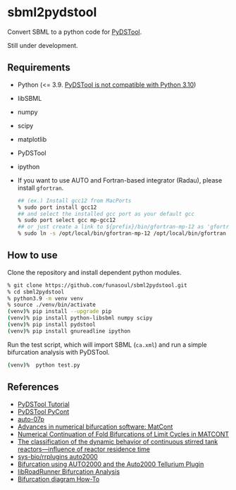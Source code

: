# sbml2pydstool
Convert SBML to a python code for [PyDSTool](https://github.com/robclewley/pydstool).

Still under development.

## Requirements
- Python (<= 3.9. [PyDSTool is not compatible with Python 3.10](https://getdocs.org/Python/docs/3.10/whatsnew/3.10#Removed))
- libSBML
- numpy
- scipy
- matplotlib
- PyDSTool
- ipython

- If you want to use AUTO and Fortran-based integrator (Radau), please install `gfortran`.
  ```sh
  ## (ex.) Install gcc12 from MacPorts
  % sudo port install gcc12
  ## and select the installed gcc port as your default gcc
  % sudo port select gcc mp-gcc12
  ## or just create a link to ${prefix}/bin/gfortran-mp-12 as 'gfortran'.
  % sudo ln -s /opt/local/bin/gfortran-mp-12 /opt/local/bin/gfortran
  ```

## How to use
Clone the repository and install dependent python modules.
```sh
% git clone https://github.com/funasoul/sbml2pydstool.git
% cd sbml2pydstool
% python3.9 -m venv venv
% source ./venv/bin/activate
(venv)% pip install --upgrade pip
(venv)% pip install python-libsbml numpy scipy
(venv)% pip install pydstool
(venv)% pip install gnureadline ipython
```

Run the test script, which will import SBML (`ca.xml`) and run a simple bifurcation analysis with PyDSTool.
```sh
(venv)%  python test.py
```

## References
- [PyDSTool Tutorial](https://pydstool.github.io/PyDSTool/Tutorial.html)
- [PyDSTool PyCont](https://pydstool.github.io/PyDSTool/PyCont.html)
- [auto-07p](https://github.com/auto-07p/auto-07p)
- [Advances in numerical bifurcation software: MatCont](https://biblio.ugent.be/publication/8615817)
- [Numerical Continuation of Fold Bifurcations of Limit Cycles in MATCONT](https://dl.acm.org/doi/10.5555/1764172.1764253)
- [The classification of the dynamic behavior of continuous stirred tank reactors—influence of reactor residence time](https://www.sciencedirect.com/science/article/pii/0009250976850580)
- [sys-bio/rrplugins auto2000](https://github.com/sys-bio/rrplugins/tree/master/plugins/released/auto2000)
- [Bifurcation using AUTO2000 and the Auto2000 Tellurium Plugin](https://sys-bio.github.io/rrplugins/docs/plugins/auto2000/index.html)
- [libRoadRunner Bifurcation Analysis](https://sys-bio.github.io/roadrunner/docs-build/bifurcation.html)
- [Bifurcation diagram How-To](https://groups.google.com/g/copasi-user-forum/c/T-he9VwGaPw)
